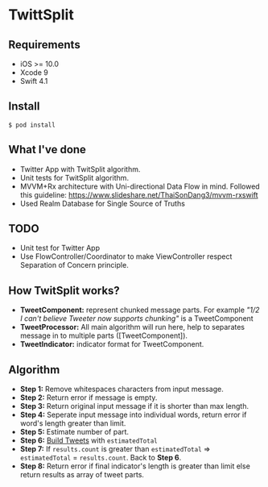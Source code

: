 # TwittSplit

## Requirements
- iOS >= 10.0
- Xcode 9
- Swift 4.1

## Install 
```
$ pod install
```

## What I've done
+ Twitter App with TwitSplit algorithm.
+ Unit tests for TwitSplit algorithm.
+ MVVM+Rx architecture with Uni-directional Data Flow in mind. Followed this guideline: https://www.slideshare.net/ThaiSonDang3/mvvm-rxswift
+ Used Realm Database for Single Source of Truths

## TODO
+ Unit test for Twitter App
+ Use FlowController/Coordinator to make ViewController respect Separation of Concern principle.

## How TwitSplit works?

+ **TweetComponent:** represent chunked message parts. For example *"1/2 I can't believe Tweeter now supports chunking"* is a TweetComponent
+ **TweetProcessor:** All main algorithm will run here, help to separates message in to multiple parts ([TweetComponent]).
+ **TweetIndicator:** indicator format for TweetComponent.

## Algorithm

  - **Step 1:** Remove whitespaces characters from input message.
  - **Step 2:** Return error if message is empty.
  - **Step 3:** Return original input message if it is shorter than max length.
  - **Step 4:** Seperate input message into individual words, return error if word's length greater than limit.
  - **Step 5:** Estimate number of part.
  - **Step 6:** [Build Tweets]() with `estimatedTotal` 
  - **Step 7:** If `results.count` is greater than `estimatedTotal` => `estimatedTotal` = `results.count`. Back to **Step 6**.
  - **Step 8:** Return error if final indicator's length is greater than limit else return results as array of tweet parts. 